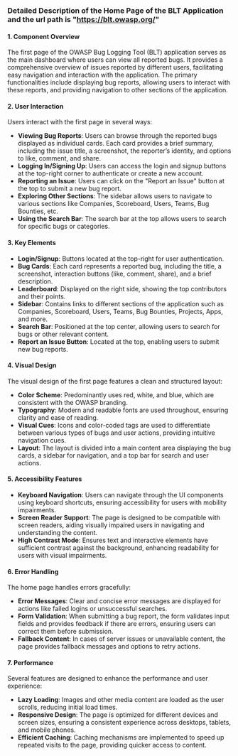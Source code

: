 ### Detailed Description of the Home Page of the BLT Application and the url path is "https://blt.owasp.org/"

#### 1. Component Overview
The first page of the OWASP Bug Logging Tool (BLT) application serves as the main dashboard where users can view all reported bugs. It provides a comprehensive overview of issues reported by different users, facilitating easy navigation and interaction with the application. The primary functionalities include displaying bug reports, allowing users to interact with these reports, and providing navigation to other sections of the application.

#### 2. User Interaction
Users interact with the first page in several ways:
- **Viewing Bug Reports**: Users can browse through the reported bugs displayed as individual cards. Each card provides a brief summary, including the issue title, a screenshot, the reporter’s identity, and options to like, comment, and share.
- **Logging In/Signing Up**: Users can access the login and signup buttons at the top-right corner to authenticate or create a new account.
- **Reporting an Issue**: Users can click on the "Report an Issue" button at the top to submit a new bug report.
- **Exploring Other Sections**: The sidebar allows users to navigate to various sections like Companies, Scoreboard, Users, Teams, Bug Bounties, etc.
- **Using the Search Bar**: The search bar at the top allows users to search for specific bugs or categories.

#### 3. Key Elements
- **Login/Signup**: Buttons located at the top-right for user authentication.
- **Bug Cards**: Each card represents a reported bug, including the title, a screenshot, interaction buttons (like, comment, share), and a brief description.
- **Leaderboard**: Displayed on the right side, showing the top contributors and their points.
- **Sidebar**: Contains links to different sections of the application such as Companies, Scoreboard, Users, Teams, Bug Bounties, Projects, Apps, and more.
- **Search Bar**: Positioned at the top center, allowing users to search for bugs or other relevant content.
- **Report an Issue Button**: Located at the top, enabling users to submit new bug reports.

#### 4. Visual Design
The visual design of the first page features a clean and structured layout:
- **Color Scheme**: Predominantly uses red, white, and blue, which are consistent with the OWASP branding.
- **Typography**: Modern and readable fonts are used throughout, ensuring clarity and ease of reading.
- **Visual Cues**: Icons and color-coded tags are used to differentiate between various types of bugs and user actions, providing intuitive navigation cues.
- **Layout**: The layout is divided into a main content area displaying the bug cards, a sidebar for navigation, and a top bar for search and user actions.

#### 5. Accessibility Features
- **Keyboard Navigation**: Users can navigate through the UI components using keyboard shortcuts, ensuring accessibility for users with mobility impairments.
- **Screen Reader Support**: The page is designed to be compatible with screen readers, aiding visually impaired users in navigating and understanding the content.
- **High Contrast Mode**: Ensures text and interactive elements have sufficient contrast against the background, enhancing readability for users with visual impairments.

#### 6. Error Handling
The home page handles errors gracefully:
- **Error Messages**: Clear and concise error messages are displayed for actions like failed logins or unsuccessful searches.
- **Form Validation**: When submitting a bug report, the form validates input fields and provides feedback if there are errors, ensuring users can correct them before submission.
- **Fallback Content**: In cases of server issues or unavailable content, the page provides fallback messages and options to retry actions.

#### 7. Performance
Several features are designed to enhance the performance and user experience:
- **Lazy Loading**: Images and other media content are loaded as the user scrolls, reducing initial load times.
- **Responsive Design**: The page is optimized for different devices and screen sizes, ensuring a consistent experience across desktops, tablets, and mobile phones.
- **Efficient Caching**: Caching mechanisms are implemented to speed up repeated visits to the page, providing quicker access to content.

